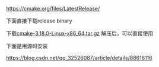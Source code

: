 https://cmake.org/files/LatestRelease/



下面直接下载release binary

下载[cmake-3.18.0-Linux-x86_64.tar.gz](https://cmake.org/files/LatestRelease/cmake-3.18.0-Linux-x86_64.tar.gz) 解压后，可以直接使用





下面是用源码安装

https://blog.csdn.net/qq_32526087/article/details/88616116

